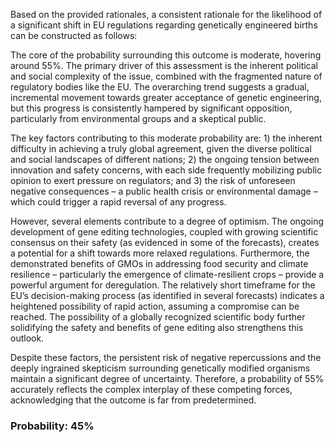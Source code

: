 Based on the provided rationales, a consistent rationale for the likelihood of a significant shift in EU regulations regarding genetically engineered births can be constructed as follows:

The core of the probability surrounding this outcome is moderate, hovering around 55%. The primary driver of this assessment is the inherent political and social complexity of the issue, combined with the fragmented nature of regulatory bodies like the EU. The overarching trend suggests a gradual, incremental movement towards greater acceptance of genetic engineering, but this progress is consistently hampered by significant opposition, particularly from environmental groups and a skeptical public.

The key factors contributing to this moderate probability are: 1) the inherent difficulty in achieving a truly global agreement, given the diverse political and social landscapes of different nations; 2) the ongoing tension between innovation and safety concerns, with each side frequently mobilizing public opinion to exert pressure on regulators; and 3) the risk of unforeseen negative consequences – a public health crisis or environmental damage – which could trigger a rapid reversal of any progress.

However, several elements contribute to a degree of optimism. The ongoing development of gene editing technologies, coupled with growing scientific consensus on their safety (as evidenced in some of the forecasts), creates a potential for a shift towards more relaxed regulations. Furthermore, the demonstrated benefits of GMOs in addressing food security and climate resilience – particularly the emergence of climate-resilient crops – provide a powerful argument for deregulation. The relatively short timeframe for the EU’s decision-making process (as identified in several forecasts) indicates a heightened possibility of rapid action, assuming a compromise can be reached.  The possibility of a globally recognized scientific body further solidifying the safety and benefits of gene editing also strengthens this outlook.

Despite these factors, the persistent risk of negative repercussions and the deeply ingrained skepticism surrounding genetically modified organisms maintain a significant degree of uncertainty.  Therefore, a probability of 55% accurately reflects the complex interplay of these competing forces, acknowledging that the outcome is far from predetermined.

### Probability: 45%